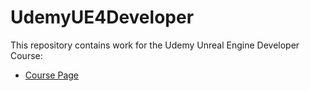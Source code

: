 # UdemyUE4Developer

This repository contains work for the Udemy Unreal Engine Developer Course:

* [Course Page](https://www.udemy.com/unrealcourse/)
